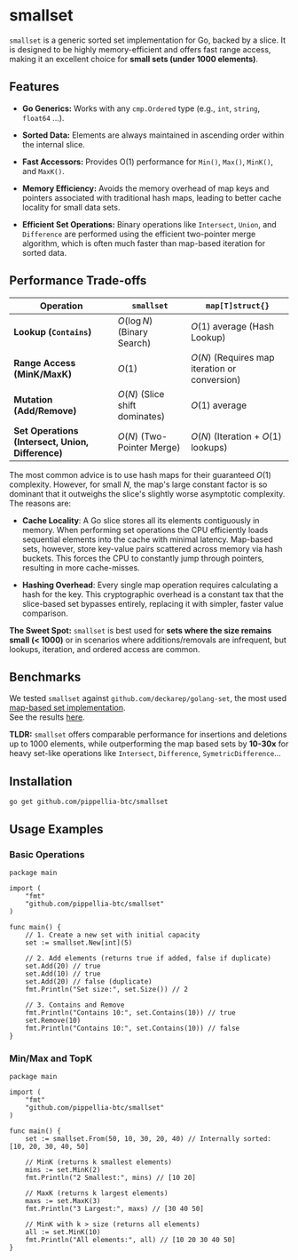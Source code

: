 # smallset

`smallset` is a generic sorted set implementation for Go, backed by a slice. It is designed to be highly memory-efficient and offers fast range access, making it an excellent choice for **small sets (under 1000 elements)**.

## Features

  * **Go Generics:** Works with any `cmp.Ordered` type (e.g., `int`, `string`, `float64` ...).

  * **Sorted Data:** Elements are always maintained in ascending order within the internal slice.

  * **Fast Accessors:** Provides O(1) performance for `Min()`, `Max()`, `MinK()`, and `MaxK()`.

  * **Memory Efficiency:** Avoids the memory overhead of map keys and pointers associated with traditional hash maps, leading to better cache locality for small data sets.

  * **Efficient Set Operations:** Binary operations like `Intersect`, `Union`, and `Difference` are performed using the efficient two-pointer merge algorithm, which is often much faster than map-based iteration for sorted data.

## Performance Trade-offs

| Operation | `smallset` | `map[T]struct{}` |
| --------- | ------------------------- | ---------------------------------- |
| **Lookup (`Contains`)** | $O(\log N)$ (Binary Search) | $O(1)$ average (Hash Lookup) |
| **Range Access (MinK/MaxK)** | $O(1)$ | $O(N)$ (Requires map iteration or conversion) |
| **Mutation (Add/Remove)** | $O(N)$ (Slice shift dominates) | $O(1)$ average |
| **Set Operations (Intersect, Union, Difference)** | $O(N)$ (Two-Pointer Merge) | $O(N)$ (Iteration + $O(1)$ lookups) |

The most common advice is to use hash maps for their guaranteed $O(1)$ complexity. However, for small $N$, the map's large constant factor is so dominant that it outweighs the slice's slightly worse asymptotic complexity. The reasons are:

- **Cache Locality**: A Go slice stores all its elements contiguously in memory. When performing set operations the CPU efficiently loads sequential elements into the cache with minimal latency. Map-based sets, however, store key-value pairs scattered across memory via hash buckets. This forces the CPU to constantly jump through pointers, resulting in more cache-misses.

- **Hashing Overhead**: Every single map operation requires calculating a hash for the key. This cryptographic overhead is a constant tax that the slice-based set bypasses entirely, replacing it with simpler, faster value comparison.

**The Sweet Spot:** `smallset` is best used for **sets where the size remains small (< 1000)** or in scenarios where additions/removals are infrequent, but lookups, iteration, and ordered access are common.

## Benchmarks

We tested `smallset` against `github.com/deckarep/golang-set`, the most used [map-based set implementation](https://github.com/deckarep/golang-set/tree/main).  
See the results [here](bench.md).

**TLDR:** `smallset` offers comparable performance for insertions and deletions up to 1000 elements, while outperforming the map based sets by **10-30x** for heavy set-like operations like `Intersect`, `Difference`, `SymetricDifference`...

## Installation

```
go get github.com/pippellia-btc/smallset
```


## Usage Examples

### Basic Operations

```golang
package main

import (
	"fmt"
	"github.com/pippellia-btc/smallset"
)

func main() {
	// 1. Create a new set with initial capacity
	set := smallset.New[int](5)

	// 2. Add elements (returns true if added, false if duplicate)
	set.Add(20) // true
	set.Add(10) // true
	set.Add(20) // false (duplicate)
	fmt.Println("Set size:", set.Size()) // 2

	// 3. Contains and Remove
	fmt.Println("Contains 10:", set.Contains(10)) // true
	set.Remove(10)
	fmt.Println("Contains 10:", set.Contains(10)) // false
}
```

### Min/Max and TopK

```golang
package main

import (
	"fmt"
	"github.com/pippellia-btc/smallset"
)

func main() {
	set := smallset.From(50, 10, 30, 20, 40) // Internally sorted: [10, 20, 30, 40, 50]

	// MinK (returns k smallest elements)
	mins := set.MinK(2)
	fmt.Println("2 Smallest:", mins) // [10 20]

	// MaxK (returns k largest elements)
	maxs := set.MaxK(3)
	fmt.Println("3 Largest:", maxs) // [30 40 50]

	// MinK with k > size (returns all elements)
	all := set.MinK(10)
	fmt.Println("All elements:", all) // [10 20 30 40 50]
}
```
